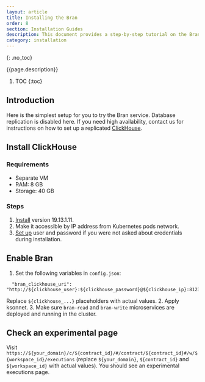 ```yaml
---
layout: article
title: Installing the Bran
order: 8
section: Installation Guides
description: This document provides a step-by-step tutorial on the Bran manual installation on the already installed Platform.
category: installation
---
```


{: .no_toc}

{{page.description}}

1. TOC
{:toc}

## Introduction

Here is the simplest setup for you to try the Bran service. Database replication
is disabled here. If you need high availability, contact us for instructions on
how to set up a replicated [ClickHouse](/services/clickhouse).

## Install ClickHouse

### Requirements

-   Separate VM
-   RAM: 8 GB
-   Storage: 40 GB

### Steps

1.  [Install](https://clickhouse.com/docs/en/install) version 19.13.1.11.
2.  Make it accessible by IP address from Kubernetes pods network.
3.  [Set up](https://clickhouse.com/docs/en/operations/access-rights) user and password if you were not asked
    about credentials during installation.

## Enable Bran

1.  Set the following variables in `config.json`:
```
  "bran_clickhouse_uri": "http://${clickhouse_user}:${clickhouse_password}@${clickhouse_ip}:8123",
```
   Replace `${clickhouse_...}` placeholders with actual values.
2.  Apply ksonnet.
3.  Make sure `bran-read` and `bran-write` microservices are deployed and running in the cluster.

## Check an experimental page

Visit `https://${your_domain}/c/${contract_id}/#/contract/${contract_id}#/w/${workspace_id}/executions` (replace `${your_domain}`, `${contract_id}` and `${workspace_id}` with actual values).
You should see an experimental executions page.
